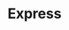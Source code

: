 ---
title: "Express"
url: /ciudad-autonoma-de-buenos-aires/express-avenida-nazca/
shop: Lebensmittel
---